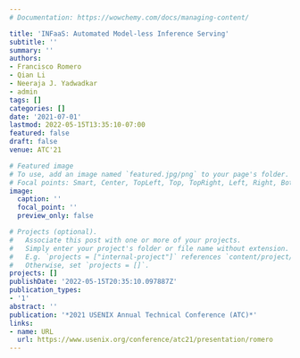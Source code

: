 ```yaml
---
# Documentation: https://wowchemy.com/docs/managing-content/

title: 'INFaaS: Automated Model-less Inference Serving'
subtitle: ''
summary: ''
authors:
- Francisco Romero
- Qian Li
- Neeraja J. Yadwadkar
- admin
tags: []
categories: []
date: '2021-07-01'
lastmod: 2022-05-15T13:35:10-07:00
featured: false
draft: false
venue: ATC'21

# Featured image
# To use, add an image named `featured.jpg/png` to your page's folder.
# Focal points: Smart, Center, TopLeft, Top, TopRight, Left, Right, BottomLeft, Bottom, BottomRight.
image:
  caption: ''
  focal_point: ''
  preview_only: false

# Projects (optional).
#   Associate this post with one or more of your projects.
#   Simply enter your project's folder or file name without extension.
#   E.g. `projects = ["internal-project"]` references `content/project/deep-learning/index.md`.
#   Otherwise, set `projects = []`.
projects: []
publishDate: '2022-05-15T20:35:10.097887Z'
publication_types:
- '1'
abstract: ''
publication: '*2021 USENIX Annual Technical Conference (ATC)*'
links:
- name: URL
  url: https://www.usenix.org/conference/atc21/presentation/romero
---
```

